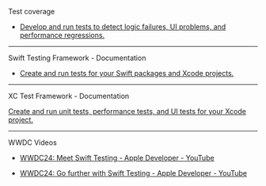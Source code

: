Test coverage

* [Develop and run tests to detect logic failures, UI problems, and performance regressions.](https://developer.apple.com/documentation/Xcode/test-coverage)

- - - -

Swift Testing Framework - Documentation 

* [Create and run tests for your Swift packages and Xcode projects.](https://developer.apple.com/documentation/testing)

- - - -

XC Test Framework - Documentation 

[Create and run unit tests, performance tests, and UI tests for your Xcode project.](https://developer.apple.com/documentation/xctest) 

- - - - 

WWDC Videos

* [WWDC24: Meet Swift Testing - Apple Developer - YouTube](https://youtu.be/WFnkNcvLnCI?si=yBjnMhboHuiIrJUF)

* [WWDC24: Go further with Swift Testing - Apple Developer - YouTube](https://youtu.be/bOvWGHi-BxI?si=SJcszCzwMZ5XciQR)
